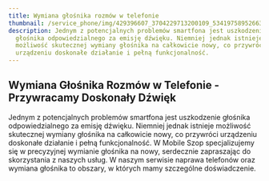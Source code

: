 ```yaml
---
title: Wymiana głośnika rozmów w telefonie
thumbnail: /service_phone/img/429396607_3704229713200109_5341975895266302143_n.jpg
description: Jednym z potencjalnych problemów smartfona jest uszkodzenie
  głośnika odpowiedzialnego za emisję dźwięku. Niemniej jednak istnieje
  możliwość skutecznej wymiany głośnika na całkowicie nowy, co przywróci
  urządzeniu doskonałe działanie i pełną funkcjonalność.
---
```


## Wymiana Głośnika Rozmów w Telefonie - Przywracamy Doskonały Dźwięk

Jednym z potencjalnych problemów smartfona jest uszkodzenie głośnika odpowiedzialnego za emisję dźwięku. Niemniej jednak istnieje możliwość skutecznej wymiany głośnika na całkowicie nowy, co przywróci urządzeniu doskonałe działanie i pełną funkcjonalność. W Mobile Szop specjalizujemy się w precyzyjnej wymianie głośnika na nowy, serdecznie zapraszając do skorzystania z naszych usług. W naszym serwisie naprawa telefonów oraz wymiana głośnika to obszary, w których mamy szczególne doświadczenie.